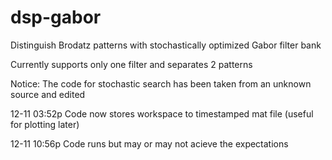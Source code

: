 # dsp-gabor
Distinguish Brodatz patterns with stochastically optimized Gabor filter bank

Currently supports only one filter and separates 2 patterns

Notice: The code for stochastic search has been taken from an unknown source and edited

12-11 03:52p Code now stores workspace to timestamped mat file (useful for plotting later)

12-11 10:56p Code runs but may or may not acieve the expectations
